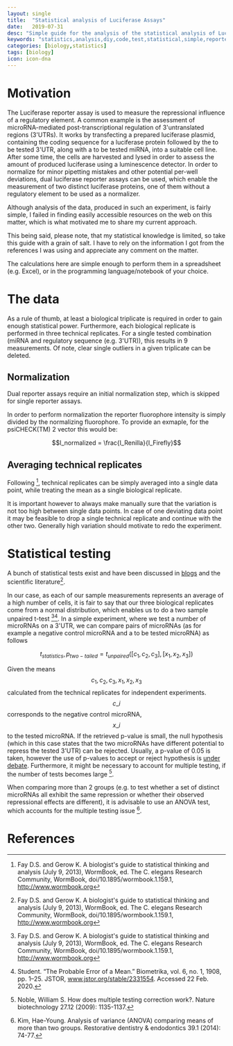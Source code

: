 ```yaml
---
layout: single
title:  "Statistical analysis of Luciferase Assays"
date:   2019-07-31
desc: "Simple guide for the analysis of the statistical analysis of Luciferase reporter assays"
keywords: "statistics,analysis,diy,code,test,statistical,simple,reporter"
categories: [biology,statistics]
tags: [biology]
icon: icon-dna
---
```


# Motivation

The Luciferase reporter assay is used to measure the repressional influence of a regulatory element. A common example is the assessment of microRNA-mediated post-transcriptional regulation of 3'untranslated regions (3'UTRs). It works by transfecting a prepared luciferase plasmid, containing the coding sequence for a luciferase protein followed by the to be tested 3'UTR, along with a to be tested miRNA, into a suitable cell line. After some time, the cells are harvested and lysed in order to assess the amount of produced luciferase using a luminescence detector.
In order to normalize for minor pipetting mistakes and other potential per-well deviations, dual luciferase reporter assays can be used, which enable the measurement of two distinct luciferase proteins, one of them without a regulatory element to be used as a normalizer. 

Although analysis of the data, produced in such an experiment, is fairly simple, I failed in finding easily accessible resources on the web on this matter, which is what motivated me to share my current approach. 

This being said, please note, that my statistical knowledge is limited, so take this guide with a grain of salt. I have to rely on the information I got from the references I was using and appreciate any comment on the matter. 

The calculations here are simple enough to perform them in a spreadsheet (e.g. Excel), or in the programming language/notebook of your choice.

# The data

As a rule of thumb, at least a biological triplicate is required in order to gain enough statistical power. Furthermore, each biological replicate is performed in three technical replicates. For a single tested combination (miRNA and regulatory sequence (e.g. 3'UTR)), this results in 9 measurements. Of note, clear single outliers in a given triplicate can be deleted.

## Normalization

Dual reporter assays require an initial normalization step, which is skipped for single reporter assays.

In order to perform normalization the reporter fluorophore intensity is simply divided by the normalizing fluorophore. To provide an exmaple, for the psiCHECK(TM) 2 vector this would be:

$$I_normalized = \frac{I_Renilla}{I_Firefly}$$

## Averaging technical replicates

Following [^1], technical replicates can be simply averaged into a single data point, while treating the mean as a single biological replicate.

It is important however to always make manually sure that the variation is not too high between single data points. In case of one deviating data point it may be feasible to drop a single technical replicate and continue with the other two. Generally high variation should motivate to redo the experiment.

# Statistical testing

A bunch of statistical tests exist and have been discussed in [blogs](https://blog.minitab.com/blog/adventures-in-statistics-2/choosing-between-a-nonparametric-test-and-a-parametric-test) and the scientific literature[^1].

In our case, as each of our sample measurements represents an average of a high number of cells, it is fair to say that our three biological replicates come from a normal distribution, which enables us to do a two sample unpaired t-test [^1][^2]. In a simple experiment, where we test a number of microRNAs on a 3'UTR, we can compare pairs of microRNAs (as for example a negative control microRNA and a to be tested microRNA) as follows

$$t_{statistics}, p_{two-tailed} = t_{unpaired}([c_1, c_2, c_3], [x_1, x_2, x_3])$$

Given the means $$c_1, c_2, c_3, x_1, x_2, x_3$$ calculated from the technical replicates for independent experiments. $$c\_i$$ corresponds to the negative control microRNA, $$x\_i$$ to the tested microRNA. If the retrieved p-value is small, the null hypothesis (which in this case states that the two microRNAs have different potential to repress the tested 3'UTR) can be rejected. Usually, a p-value of 0.05 is taken, however the use of p-values to accept or reject hypothesis is [under debate](https://www.nature.com/news/scientific-method-statistical-errors-1.14700). Furthermore, it might be necessary to account for multiple testing, if the number of tests becomes large [^3].

When comparing more than 2 groups (e.g. to test whether a set of distinct microRNAs all exhibit the same repression or whether their observed repressional effects are different), it is advisable to use an ANOVA test, which accounts for the multiple testing issue [^4].

# References

[^1]: Fay D.S. and Gerow K. A biologist's guide to statistical thinking and analysis (July 9, 2013), WormBook, ed. The C. elegans Research Community, WormBook, doi/10.1895/wormbook.1.159.1, http://www.wormbook.org
[^2]: Student. “The Probable Error of a Mean.” Biometrika, vol. 6, no. 1, 1908, pp. 1–25. JSTOR, www.jstor.org/stable/2331554. Accessed 22 Feb. 2020.
[^3]: Noble, William S. How does multiple testing correction work?. Nature biotechnology 27.12 (2009): 1135-1137.
[^4]: Kim, Hae-Young. Analysis of variance (ANOVA) comparing means of more than two groups. Restorative dentistry & endodontics 39.1 (2014): 74-77.

